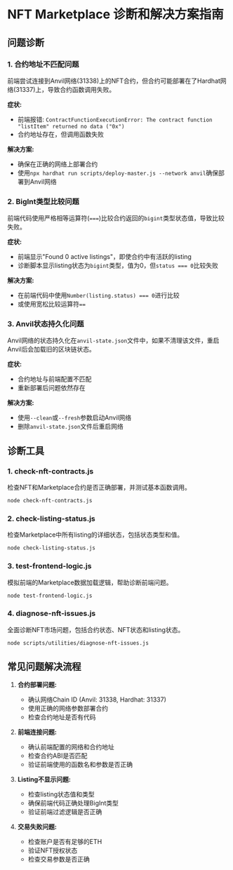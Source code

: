 # NFT Marketplace 诊断和解决方案指南

## 问题诊断

### 1. 合约地址不匹配问题

前端尝试连接到Anvil网络(31338)上的NFT合约，但合约可能部署在了Hardhat网络(31337)上，导致合约函数调用失败。

**症状:**
- 前端报错: `ContractFunctionExecutionError: The contract function "listItem" returned no data ("0x")`
- 合约地址存在，但调用函数失败

**解决方案:**
- 确保在正确的网络上部署合约
- 使用`npx hardhat run scripts/deploy-master.js --network anvil`确保部署到Anvil网络

### 2. BigInt类型比较问题

前端代码使用严格相等运算符(`===`)比较合约返回的`bigint`类型状态值，导致比较失败。

**症状:**
- 前端显示"Found 0 active listings"，即使合约中有活跃的listing
- 诊断脚本显示listing状态为`bigint`类型，值为0，但`status === 0`比较失败

**解决方案:**
- 在前端代码中使用`Number(listing.status) === 0`进行比较
- 或使用宽松比较运算符`==`

### 3. Anvil状态持久化问题

Anvil网络的状态持久化在`anvil-state.json`文件中，如果不清理该文件，重启Anvil后会加载旧的区块链状态。

**症状:**
- 合约地址与前端配置不匹配
- 重新部署后问题依然存在

**解决方案:**
- 使用`--clean`或`--fresh`参数启动Anvil网络
- 删除`anvil-state.json`文件后重启网络

## 诊断工具

### 1. check-nft-contracts.js

检查NFT和Marketplace合约是否正确部署，并测试基本函数调用。

```bash
node check-nft-contracts.js
```

### 2. check-listing-status.js

检查Marketplace中所有listing的详细状态，包括状态类型和值。

```bash
node check-listing-status.js
```

### 3. test-frontend-logic.js

模拟前端的Marketplace数据加载逻辑，帮助诊断前端问题。

```bash
node test-frontend-logic.js
```

### 4. diagnose-nft-issues.js

全面诊断NFT市场问题，包括合约状态、NFT状态和listing状态。

```bash
node scripts/utilities/diagnose-nft-issues.js
```

## 常见问题解决流程

1. **合约部署问题:**
   - 确认网络Chain ID (Anvil: 31338, Hardhat: 31337)
   - 使用正确的网络参数部署合约
   - 检查合约地址是否有代码

2. **前端连接问题:**
   - 确认前端配置的网络和合约地址
   - 检查合约ABI是否匹配
   - 验证前端使用的函数名和参数是否正确

3. **Listing不显示问题:**
   - 检查listing状态值和类型
   - 确保前端代码正确处理BigInt类型
   - 验证前端过滤逻辑是否正确

4. **交易失败问题:**
   - 检查账户是否有足够的ETH
   - 验证NFT授权状态
   - 检查交易参数是否正确 